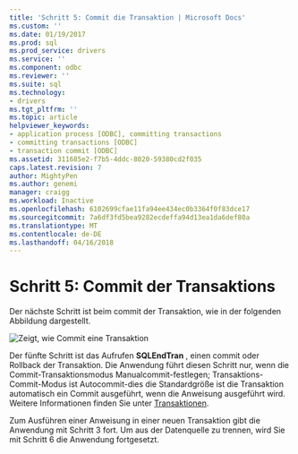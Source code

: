 ```yaml
---
title: 'Schritt 5: Commit die Transaktion | Microsoft Docs'
ms.custom: ''
ms.date: 01/19/2017
ms.prod: sql
ms.prod_service: drivers
ms.service: ''
ms.component: odbc
ms.reviewer: ''
ms.suite: sql
ms.technology:
- drivers
ms.tgt_pltfrm: ''
ms.topic: article
helpviewer_keywords:
- application process [ODBC], committing transactions
- committing transactions [ODBC]
- transaction commit [ODBC]
ms.assetid: 311685e2-f7b5-4ddc-8020-59380cd2f035
caps.latest.revision: 7
author: MightyPen
ms.author: genemi
manager: craigg
ms.workload: Inactive
ms.openlocfilehash: 6102699cfae11fa94ee434ec0b3364f0f83dce17
ms.sourcegitcommit: 7a6df3fd5bea9282ecdeffa94d13ea1da6def80a
ms.translationtype: MT
ms.contentlocale: de-DE
ms.lasthandoff: 04/16/2018
---
```

# <a name="step-5-commit-the-transaction"></a>Schritt 5: Commit der Transaktions
Der nächste Schritt ist beim commit der Transaktion, wie in der folgenden Abbildung dargestellt.  
  
 ![Zeigt, wie Commit eine Transaktion](../../../odbc/reference/develop-app/media/pr16.gif "pr16")  
  
 Der fünfte Schritt ist das Aufrufen **SQLEndTran** , einen commit oder Rollback der Transaktion. Die Anwendung führt diesen Schritt nur, wenn die Commit-Transaktionsmodus Manualcommit-festlegen; Transaktions-Commit-Modus ist Autocommit-dies die Standardgröße ist die Transaktion automatisch ein Commit ausgeführt, wenn die Anweisung ausgeführt wird. Weitere Informationen finden Sie unter [Transaktionen](../../../odbc/reference/develop-app/transactions-odbc.md).  
  
 Zum Ausführen einer Anweisung in einer neuen Transaktion gibt die Anwendung mit Schritt 3 fort. Um aus der Datenquelle zu trennen, wird Sie mit Schritt 6 die Anwendung fortgesetzt.
